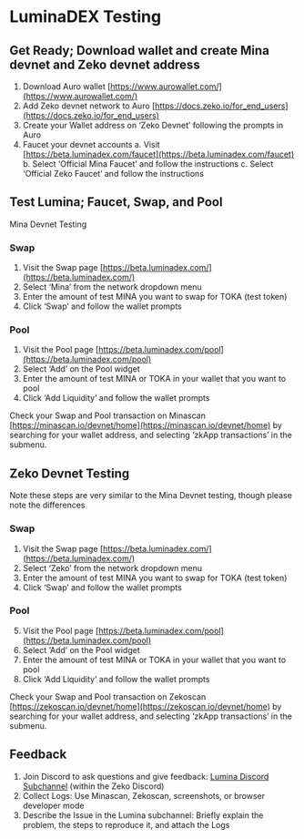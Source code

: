 # LuminaDEX Testing

## Get Ready; Download wallet and create Mina devnet and Zeko devnet address

1. Download Auro wallet [https://www.aurowallet.com/](https://www.aurowallet.com/)
2. Add Zeko devnet network to Auro [https://docs.zeko.io/for_end_users](https://docs.zeko.io/for_end_users)
3. Create your Wallet address on ‘Zeko Devnet’ following the prompts in Auro
4. Faucet your devnet accounts
    a. Visit [https://beta.luminadex.com/faucet](https://beta.luminadex.com/faucet)
    b. Select ‘Official Mina Faucet’ and follow the instructions
    c. Select ‘Official Zeko Faucet’ and follow the instructions

## Test Lumina; Faucet, Swap, and Pool
Mina Devnet Testing

### Swap
1. Visit the Swap page [https://beta.luminadex.com/](https://beta.luminadex.com/)
2. Select ‘Mina’ from the network dropdown menu 
3. Enter the amount of test MINA you want to swap for TOKA (test token)
4. Click ‘Swap’ and follow the wallet prompts

### Pool
1. Visit the Pool page [https://beta.luminadex.com/pool](https://beta.luminadex.com/pool)
2. Select ‘Add’ on the Pool widget
3. Enter the amount of test MINA or TOKA in your wallet that you want to pool
4. Click ‘Add Liquidity’ and follow the wallet prompts

Check your Swap and Pool transaction on Minascan [https://minascan.io/devnet/home](https://minascan.io/devnet/home) by searching for your wallet address, and selecting ‘zkApp transactions’ in the submenu.

## Zeko Devnet Testing
Note these steps are very similar to the Mina Devnet testing, though please note the differences
### Swap
1. Visit the Swap page [https://beta.luminadex.com/](https://beta.luminadex.com/)
2. Select ‘Zeko’ from the network dropdown menu 
3. Enter the amount of test MINA you want to swap for TOKA (test token)
4. Click ‘Swap’ and follow the wallet prompts

### Pool
5. Visit the Pool page [https://beta.luminadex.com/pool](https://beta.luminadex.com/pool)
6. Select ‘Add’ on the Pool widget
7. Enter the amount of test MINA or TOKA in your wallet that you want to pool
8. Click ‘Add Liquidity’ and follow the wallet prompts

Check your Swap and Pool transaction on Zekoscan [https://zekoscan.io/devnet/home](https://zekoscan.io/devnet/home) by searching for your wallet address, and selecting ‘zkApp transactions’ in the submenu.

## Feedback
1. Join Discord to ask questions and give feedback: [Lumina Discord Subchannel](https://discord.gg/JKfDdPvJdS) (within the Zeko Discord)
2. Collect Logs: Use Minascan, Zekoscan, screenshots, or browser developer mode
3. Describe the Issue in the Lumina subchannel: Briefly explain the problem, the steps to reproduce it, and attach the Logs
